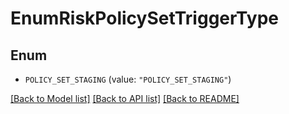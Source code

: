 # EnumRiskPolicySetTriggerType

## Enum


* `POLICY_SET_STAGING` (value: `"POLICY_SET_STAGING"`)


[[Back to Model list]](../README.md#documentation-for-models) [[Back to API list]](../README.md#documentation-for-api-endpoints) [[Back to README]](../README.md)


